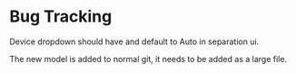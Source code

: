 # Bug Tracking

Device dropdown should have and default to Auto in separation ui.

The new model is added to normal git, it needs to be added as a large file.



